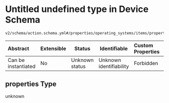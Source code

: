 # Untitled undefined type in Device Schema

```txt
v2/schema/action.schema.yml#/properties/operating_systems/items/properties/steps/items/properties/actions/items/oneOf/17/properties/adb:sideload/properties
```




| Abstract            | Extensible | Status         | Identifiable            | Custom Properties | Additional Properties | Access Restrictions | Defined In                                                           |
| :------------------ | ---------- | -------------- | ----------------------- | :---------------- | --------------------- | ------------------- | -------------------------------------------------------------------- |
| Can be instantiated | No         | Unknown status | Unknown identifiability | Forbidden         | Allowed               | none                | [device.schema.json\*](../device.schema.json "open original schema") |

## properties Type

unknown
